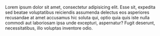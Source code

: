 Lorem ipsum dolor sit amet, consectetur adipisicing elit. Esse sit, expedita sed beatae voluptatibus reiciendis assumenda delectus eos asperiores recusandae at amet accusamus hic soluta qui, optio quia quis iste nulla commodi aut laboriosam ipsa unde excepturi, aspernatur? Fugit deserunt, necessitatibus, illo voluptas inventore odio.